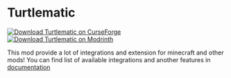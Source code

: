 # Turtlematic
[![Download Turtlematic on CurseForge](https://img.shields.io/static/v1?label=Download&message=Curseforge&color=E04E14&logoColor=E04E14&logo=CurseForge)][CurseForge]
[![Download Turtlematic on Modrinth](https://img.shields.io/static/v1?label=Download&color=00AF5C&logoColor=00AF5C&logo=Modrinth&message=Modrinth)][Modrinth]

This mod provide a lot of integrations and extension for minecraft and other mods! You can find list of available integrations and another features in [documentation](https://docs.siredvin.site/Turtlematic/)

[curseforge]: https://www.curseforge.com/minecraft/mc-mods/turtlematic "Download Turtlematic from CurseForge"
[modrinth]: https://modrinth.com/mod/turtlematic "Download Turtlematic from Modrinth"
